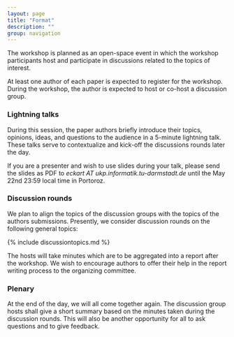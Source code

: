 ```yaml
---
layout: page
title: "Format"
description: ""
group: navigation
---
```


The workshop is planned as an open-space event in which the workshop
participants host and participate in discussions related to the topics of
interest.

At least one author of each paper is expected to register for the workshop.
During the workshop, the author is expected to host or co-host a discussion
group. 

### Lightning talks

During this session, the paper authors briefly introduce their topics, opinions, ideas, and questions to the audience in a 5-minute lightning talk. These talks serve to contextualize and kick-off the discussions rounds later the day.

If you are a presenter and wish to use slides during your talk, please send the slides as PDF to *eckart AT ukp.informatik.tu-darmstadt.de* until the May 22nd 23:59 local time in Portoroz.

### Discussion rounds

We plan to align the topics of the discussion groups with the topics of the authors submissions. Presently, we consider discussion rounds on the following general topics:

{% include discussiontopics.md %}

The hosts will take minutes which are to be aggregated into a report after the workshop. We wish to encourage authors to offer their help in the report writing process to the organizing committee.

### Plenary

At the end of the day, we will all come together again. The discussion group hosts shall give a short summary based on the minutes taken during the discussion rounds.
This will also be another opportunity for all to ask questions and to give feedback.